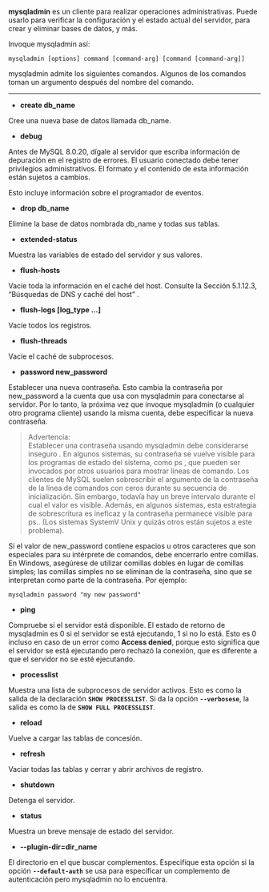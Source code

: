**mysqladmin** es un cliente para realizar operaciones administrativas. Puede usarlo para verificar la configuración y el estado actual del servidor, para crear y eliminar bases de datos, y más.


Invoque mysqladmin así:
```
mysqladmin [options] command [command-arg] [command [command-arg]] 
```

mysqladmin admite los siguientes comandos. Algunos de los comandos toman un argumento después del nombre del comando.


---


- **create db_name**

Cree una nueva base de datos llamada db_name.

- **debug**

Antes de MySQL 8.0.20, dígale al servidor que escriba información de depuración en el registro de errores. El usuario conectado debe tener privilegios administrativos. El formato y el contenido de esta información están sujetos a cambios.

Esto incluye información sobre el programador de eventos.

- **drop db_name**

Elimine la base de datos nombrada db_name y todas sus tablas.

- **extended-status**

Muestra las variables de estado del servidor y sus valores.

- **flush-hosts**

Vacíe toda la información en el caché del host. Consulte la Sección 5.1.12.3, “Búsquedas de DNS y caché del host” .

- **flush-logs [log_type ...]**

Vacíe todos los registros.


- **flush-threads**

Vacíe el caché de subprocesos.  

- **password new_password**

Establecer una nueva contraseña. Esto cambia la contraseña por new_password a la cuenta que usa con mysqladmin para conectarse al servidor. Por lo tanto, la próxima vez que invoque mysqladmin (o cualquier otro programa cliente) usando la misma cuenta, debe especificar la nueva contraseña.



>Advertencia: <br>
Establecer una contraseña usando mysqladmin debe considerarse inseguro . En algunos sistemas, su contraseña se vuelve visible para los programas de estado del sistema, como ps , que pueden ser invocados por otros usuarios para mostrar líneas de comando. Los clientes de MySQL suelen sobrescribir el argumento de la contraseña de la línea de comandos con ceros durante su secuencia de inicialización. Sin embargo, todavía hay un breve intervalo durante el cual el valor es visible. Además, en algunos sistemas, esta estrategia de sobrescritura es ineficaz y la contraseña permanece visible para ps.. (Los sistemas SystemV Unix y quizás otros están sujetos a este problema).


Si el valor de new_password contiene espacios u otros caracteres que son especiales para su intérprete de comandos, debe encerrarlo entre comillas. En Windows, asegúrese de utilizar comillas dobles en lugar de comillas simples; las comillas simples no se eliminan de la contraseña, sino que se interpretan como parte de la contraseña. Por ejemplo:


```
mysqladmin password "my new password"
```

- **ping**

Compruebe si el servidor está disponible. El estado de retorno de mysqladmin es 0 si el servidor se está ejecutando, 1 si no lo está. Esto es 0 incluso en caso de un error como **Access denied**, porque esto significa que el servidor se está ejecutando pero rechazó la conexión, que es diferente a que el servidor no se esté ejecutando.

- **processlist**

Muestra una lista de subprocesos de servidor activos. Esto es como la salida de la declaración **`SHOW PROCESSLIST`**. Si da la opción **`--verbosese`**, la salida es como la de **`SHOW FULL PROCESSLIST`**.

- **reload**  

Vuelve a cargar las tablas de concesión.

- **refresh**

Vaciar todas las tablas y cerrar y abrir archivos de registro.

- **shutdown**

Detenga el servidor.

- **status**

Muestra un breve mensaje de estado del servidor.


- **--plugin-dir=dir_name**

El directorio en el que buscar complementos. Especifique esta opción si la opción **`--default-auth`** se usa para especificar un complemento de autenticación pero mysqladmin no lo encuentra.



